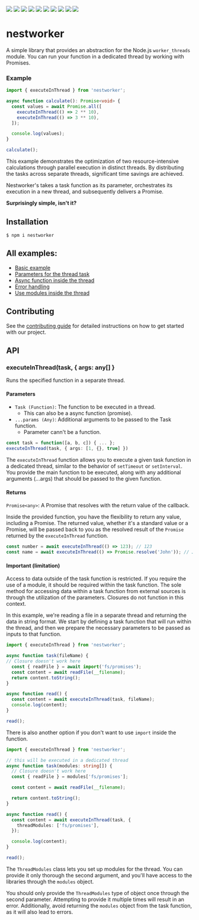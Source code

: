 ![](https://img.shields.io/badge/dependencies-none-brightgreen.svg)
![](https://img.shields.io/npm/dt/nestworker.svg)
![](https://img.shields.io/npm/v/nestworker.svg)
![](https://img.shields.io/npm/l/nestworker.svg)
![](https://img.shields.io/github/issues/VaheHak/nestworker.svg)
![](https://img.shields.io/github/contributors/VaheHak/nestworker.svg)
![](https://img.shields.io/github/last-commit/VaheHak/nestworker.svg)
![](https://img.shields.io/github/forks/VaheHak/nestworker.svg)
![](https://img.shields.io/github/stars/VaheHak/nestworker.svg)
![](https://img.shields.io/github/watchers/VaheHak/nestworker.svg)


# nestworker
A simple library that provides an abstraction for the Node.js `worker_threads` module. You can run your function in a dedicated thread by working with Promises.

### Example
```ts
import { executeInThread } from 'nestworker';

async function calculate(): Promise<void> {
  const values = await Promise.all([
    executeInThread(() => 2 ** 10),
    executeInThread(() => 3 ** 10),
  ]);

  console.log(values);
}

calculate();
```

This example demonstrates the optimization of two resource-intensive calculations through parallel execution in distinct threads.
By distributing the tasks across separate threads, significant time savings are achieved.

Nestworker's takes a task function as its parameter, orchestrates its execution in a new thread, and subsequently delivers a Promise.

**Surprisingly simple, isn't it?**

## Installation

```shell
$ npm i nestworker
```

## All examples:
- [Basic example](https://github.com/VaheHak/nestworker/tree/master/examples/basic.ts)
- [Parameters for the thread task](https://github.com/VaheHak/nestworker/blob/master/examples/multi-params.ts)
- [Async function inside the thread](https://github.com/VaheHak/nestworker/blob/master/examples/async-task.ts)
- [Error handling](https://github.com/VaheHak/nestworker/blob/master/examples/error-handling.ts)
- [Use modules inside the thread](https://github.com/VaheHak/nestworker/blob/master/examples/modules-in-thread.ts)

## Contributing

See the [contributing guide](https://github.com/VaheHak/nestworker/blob/master/CONTRIBUTING.md) for detailed instructions on how to get started with our project.

## API

### executeInThread(task, { args: any[] }
Runs the specified function in a separate thread.

#### Parameters
- `Task (Function)`: The function to be executed in a thread.
    - This can also be a async function (promise).
- `...params (Any)`: Additional arguments to be passed to the Task function.
    - Parameter cann't be a function.

```ts
const task = function([a, b, c]) { ... };
executeInThread(task, { args: [1, {}, true] })
```

The `executeInThread` function allows you to execute a given task function in a dedicated thread, similar to the behavior of `setTimeout` or `setInterval`. You provide the main function to be executed, along with any additional arguments (...args) that should be passed to the given function.

#### Returns
`Promise<any>`: A Promise that resolves with the return value of the callback.

Inside the provided function, you have the flexibility to return any value, including a Promise. The returned value, whether it's a standard value or a Promise, will be passed back to you as the resolved result of the `Promise` returned by the `executeInThread` function.

```ts
const number = await executeInThread(() => 123); // 123
const name = await executeInThread(() => Promise.resolve('John')); // John
```

#### Important (limitation)

Access to data outside of the task function is restricted. If you require the use of a module, it should be required within the task function. The sole method for accessing data within a task function from external sources is through the utilization of the parameters. Closures do not function in this context.

In this example, we're reading a file in a separate thread and returning the data in string format. We start by defining a task function that will run within the thread, and then we prepare the necessary parameters to be passed as inputs to that function.

```ts
import { executeInThread } from 'nestworker';

async function task(fileName) {
// Closure doesn't work here
  const { readFile } = await import('fs/promises');
  const content = await readFile(__filename);
  return content.toString();
}

async function read() {
  const content = await executeInThread(task, fileName);
  console.log(content);
}

read();
```

There is also another option if you don't want to use `import` inside the function.

```ts
import { executeInThread } from 'nestworker';

// this will be executed in a dedicated thread
async function task(modules: string[]) {
  // Closure doesn't work here
  const { readFile } = modules['fs/promises'];

  const content = await readFile(__filename);

  return content.toString();
}

async function read() {
  const content = await executeInThread(task, {
    threadModules: ['fs/promises'],
  });

  console.log(content);
}

read();
```

The `ThreadModules` class lets you set up modules for the thread. You can provide it only thorough the second argument, and you'll have access to the libraries through the `modules` object.

You should only provide the `ThreadModules` type of object once through the second parameter. Attempting to provide it multiple times will result in an error. Additionally, avoid returning the `modules` object from the task function, as it will also lead to errors.